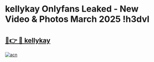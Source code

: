 # kellykay Onlyfans Leaked - New Video & Photos March 2025 !h3dvl

# <h2><a href="https://a82qsu.iuczelnia.edu.pl?title=kellykay&ref=h3dvl">🔗👉 🔴 kellykay</a></h2>

[![acn](https://github.com/user-attachments/assets/0f9c940e-d8b0-45ae-aac7-cd30a18b3e1c)](https://a82qsu.iuczelnia.edu.pl?title=kellykay&ref=h3dvl)

